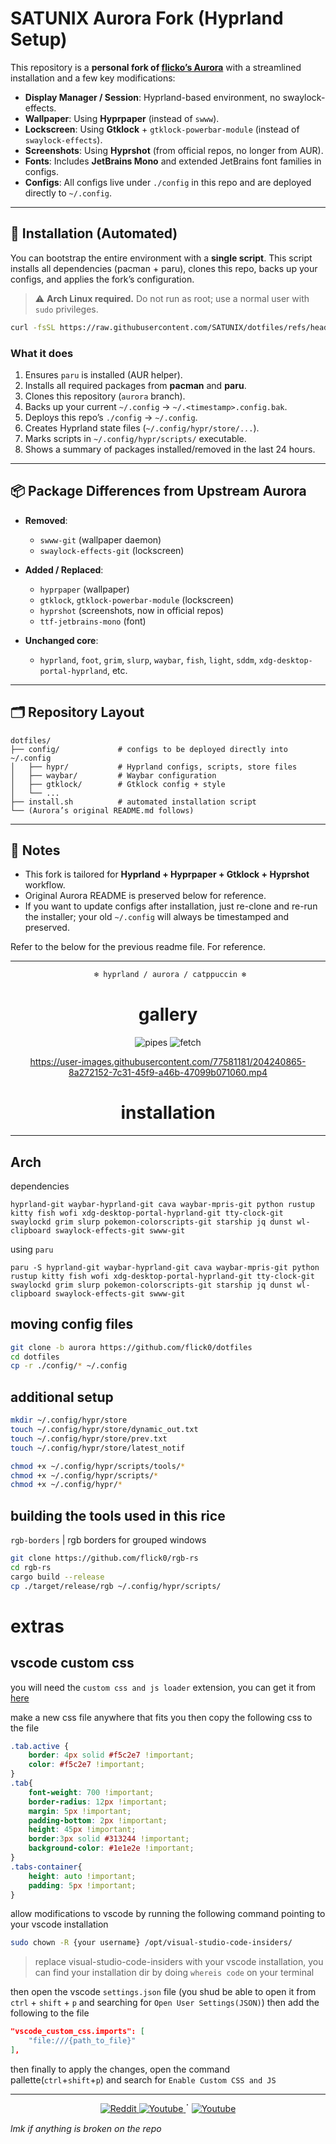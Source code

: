 # SATUNIX Aurora Fork (Hyprland Setup)

This repository is a **personal fork of [flicko’s Aurora](https://github.com/flicko/aurora)** with a streamlined installation and a few key modifications:

* **Display Manager / Session**: Hyprland-based environment, no swaylock-effects.
* **Wallpaper**: Using **Hyprpaper** (instead of `swww`).
* **Lockscreen**: Using **Gtklock** + `gtklock-powerbar-module` (instead of `swaylock-effects`).
* **Screenshots**: Using **Hyprshot** (from official repos, no longer from AUR).
* **Fonts**: Includes **JetBrains Mono** and extended JetBrains font families in configs.
* **Configs**: All configs live under `./config` in this repo and are deployed directly to `~/.config`.

---

## 🔧 Installation (Automated)

You can bootstrap the entire environment with a **single script**. This script installs all dependencies (pacman + paru), clones this repo, backs up your configs, and applies the fork’s configuration.

> ⚠️ **Arch Linux required.** Do not run as root; use a normal user with `sudo` privileges.

```bash
curl -fsSL https://raw.githubusercontent.com/SATUNIX/dotfiles/refs/heads/aurora/install.sh | bash
```

### What it does

1. Ensures `paru` is installed (AUR helper).
2. Installs all required packages from **pacman** and **paru**.
3. Clones this repository (`aurora` branch).
4. Backs up your current `~/.config` → `~/.<timestamp>.config.bak`.
5. Deploys this repo’s `./config` → `~/.config`.
6. Creates Hyprland state files (`~/.config/hypr/store/...`).
7. Marks scripts in `~/.config/hypr/scripts/` executable.
8. Shows a summary of packages installed/removed in the last 24 hours.

---

## 📦 Package Differences from Upstream Aurora

* **Removed**:

  * `swww-git` (wallpaper daemon)
  * `swaylock-effects-git` (lockscreen)

* **Added / Replaced**:

  * `hyprpaper` (wallpaper)
  * `gtklock`, `gtklock-powerbar-module` (lockscreen)
  * `hyprshot` (screenshots, now in official repos)
  * `ttf-jetbrains-mono` (font)

* **Unchanged core**:

  * `hyprland`, `foot`, `grim`, `slurp`, `waybar`, `fish`, `light`, `sddm`, `xdg-desktop-portal-hyprland`, etc.

---

## 🗂️ Repository Layout

```
dotfiles/
├── config/             # configs to be deployed directly into ~/.config
│   ├── hypr/           # Hyprland configs, scripts, store files
│   ├── waybar/         # Waybar configuration
│   ├── gtklock/        # Gtklock config + style
│   └── ...
├── install.sh          # automated installation script
└── (Aurora’s original README.md follows)
```

---

## 🚀 Notes

* This fork is tailored for **Hyprland + Hyprpaper + Gtklock + Hyprshot** workflow.
* Original Aurora README is preserved below for reference.
* If you want to update configs after installation, just re-clone and re-run the installer; your old `~/.config` will always be timestamped and preserved.


Refer to the below for the previous readme file. For reference. 

---


<div align="justify">

<div align="center">

```ocaml
 ❄️ hyprland / aurora / catppuccin ❄️
```


# gallery
![pipes](./assets/pipes.png)
![fetch](./assets/fetch.png)
 

https://user-images.githubusercontent.com/77581181/204240865-8a272152-7c31-45f9-a46b-47099b071060.mp4

 
</div>
</div>




<div align="justify">

<div align="center">

# installation
 
<hr>
 
</div>
</div>

## Arch
dependencies
```
hyprland-git waybar-hyprland-git cava waybar-mpris-git python rustup kitty fish wofi xdg-desktop-portal-hyprland-git tty-clock-git swaylockd grim slurp pokemon-colorscripts-git starship jq dunst wl-clipboard swaylock-effects-git swww-git
```
using `paru`
```
paru -S hyprland-git waybar-hyprland-git cava waybar-mpris-git python rustup kitty fish wofi xdg-desktop-portal-hyprland-git tty-clock-git swaylockd grim slurp pokemon-colorscripts-git starship jq dunst wl-clipboard swaylock-effects-git swww-git
```

## moving config files

```bash
git clone -b aurora https://github.com/flick0/dotfiles
cd dotfiles
cp -r ./config/* ~/.config
```

## additional setup

```bash
mkdir ~/.config/hypr/store
touch ~/.config/hypr/store/dynamic_out.txt
touch ~/.config/hypr/store/prev.txt
touch ~/.config/hypr/store/latest_notif

chmod +x ~/.config/hypr/scripts/tools/*
chmod +x ~/.config/hypr/scripts/*
chmod +x ~/.config/hypr/*
```

## building the tools used in this rice

`rgb-borders` | rgb borders for grouped windows
```bash
git clone https://github.com/flick0/rgb-rs
cd rgb-rs
cargo build --release
cp ./target/release/rgb ~/.config/hypr/scripts/
```


# extras

## vscode custom css

you will need the `custom css and js loader` extension, you can get it from [here](https://marketplace.visualstudio.com/items?itemName=be5invis.vscode-custom-css)

make a new css file anywhere that fits you
then copy the following css to the file

```css
.tab.active {
    border: 4px solid #f5c2e7 !important;
    color: #f5c2e7 !important;
}
.tab{
    font-weight: 700 !important;
    border-radius: 12px !important;
    margin: 5px !important;
    padding-bottom: 2px !important;
    height: 45px !important;
    border:3px solid #313244 !important;
    background-color: #1e1e2e !important;
}
.tabs-container{
    height: auto !important;
    padding: 5px !important;
}
```

allow modifications to vscode by running the following command pointing to your vscode installation
```bash
sudo chown -R {your username} /opt/visual-studio-code-insiders/
```
> replace visual-studio-code-insiders with your vscode installation,
> you can find your installation dir by doing `whereis code` on your terminal


then open the vscode `settings.json` file (you shud be able to open it from `ctrl` + `shift` + `p` and searching for `Open User Settings(JSON)`)
then add the following to the file

```json
"vscode_custom_css.imports": [
    "file:///{path_to_file}"
],
```

then finally to apply the changes, open the command pallette(`ctrl`+`shift`+`p`) and search for `Enable Custom CSS and JS`


<hr>

<p align="center">
	<a href="https://www.reddit.com/r/unixporn/comments/z6s20y/hyprland_aurora_modified_my_previous_rice_to_fit/">
		<img alt="Reddit" src="https://img.shields.io/badge/Reddit-%23eba0ac.svg?style=for-the-badge&logo=Reddit&logoColor=1e1e2e">
  </a>
	<a href="https://www.youtube.com/watch?v=zi2Nm5-0PYY">
		<img alt="Youtube" src="https://img.shields.io/badge/YouTube-%23f38ba8.svg?style=for-the-badge&logo=YouTube&logoColor=white">
  </a>
   ॱ
 	<a href="https://discord.com/channels/@me/482139697796349953">
		<img alt="Youtube" src="https://dcbadge.vercel.app/api/shield/482139697796349953">
  </a>
</p>

*lmk if anything is broken on the repo*





